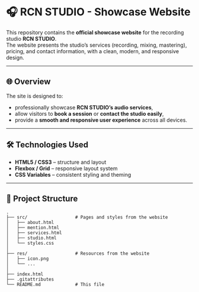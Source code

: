 # 🎧 RCN STUDIO - Showcase Website

This repository contains the **official showcase website** for the recording studio **RCN STUDIO**.  
The website presents the studio’s services (recording, mixing, mastering), pricing, and contact information, with a clean, modern, and responsive design.

---

## 🌐 Overview

The site is designed to:
- professionally showcase **RCN STUDIO’s audio services**,
- allow visitors to **book a session** or **contact the studio easily**,
- provide a **smooth and responsive user experience** across all devices.

---

## 🛠️ Technologies Used

- **HTML5 / CSS3** – structure and layout  
- **Flexbox / Grid** – responsive layout system  
- **CSS Variables** – consistent styling and theming  

---

## 📁 Project Structure

```
.
├── src/                  # Pages and styles from the website
│   ├── about.html
│   ├── mention.html
│   ├── services.html
│   ├── studio.html
│   └── styles.css
│
├── res/                  # Resources from the website
│   ├── icon.png
│   └── ... 
│
├── index.html
├── .gitattributes
└── README.md             # This file

```
